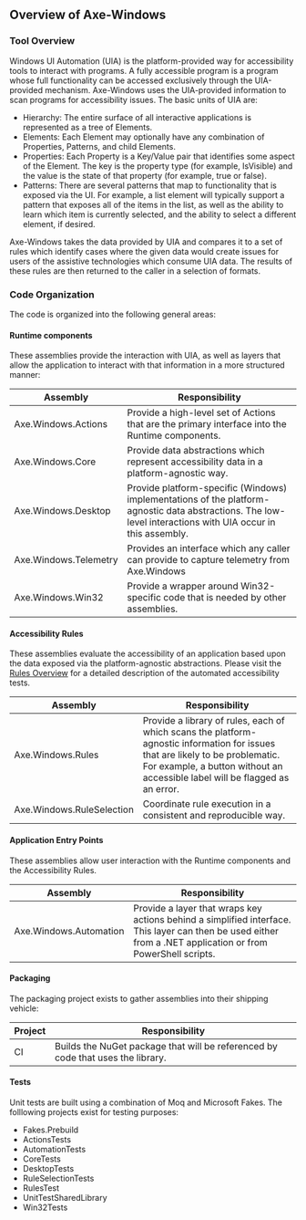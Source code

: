 ## Overview of Axe-Windows

### Tool Overview
Windows UI Automation (UIA) is the platform-provided way for accessibility tools to interact with programs. A fully accessible program is a program whose full functionality can be accessed exclusively through the UIA-provided mechanism. Axe-Windows uses the UIA-provided information to scan programs for accessibility issues. The basic units of UIA are:

- Hierarchy: The entire surface of all interactive applications is represented as a tree of Elements.
- Elements: Each Element may optionally have any combination of Properties, Patterns, and child Elements.
- Properties: Each Property is a Key/Value pair that identifies some aspect of the Element. The key is the property type (for example, IsVisible) and the value is the state of that property (for example, true or false).
- Patterns: There are several patterns that map to functionality that is exposed via the UI. For example, a list element will typically support a pattern that exposes all of the items in the list, as well as the ability to learn which item is currently selected, and the ability to select a different element, if desired.

Axe-Windows takes the data provided by UIA and compares it to a set of rules which identify cases where the given data would create issues for users of the assistive technologies which consume UIA data. The results of these rules are then returned to the caller in a selection of formats.

### Code Organization
The code is organized into the following general areas:

#### Runtime components
These assemblies provide the interaction with UIA, as well as layers that allow the application to interact with that information in a more structured manner:

Assembly | Responsibility
--- | ---
Axe.Windows.Actions | Provide a high-level set of Actions that are the primary interface into the Runtime components.
Axe.Windows.Core | Provide data abstractions which represent accessibility data in a platform-agnostic way.
Axe.Windows.Desktop | Provide platform-specific (Windows) implementations of the platform-agnostic data abstractions. The low-level interactions with UIA occur in this assembly.
Axe.Windows.Telemetry | Provides an interface which any caller can provide to capture telemetry from Axe.Windows
Axe.Windows.Win32 | Provide a wrapper around Win32-specific code that is needed by other assemblies.

#### Accessibility Rules
These assemblies evaluate the accessibility of an application based upon the data exposed via the platform-agnostic abstractions. Please visit the [Rules Overview](./RulesOverview.md) for a detailed description of the automated accessibility tests.

Assembly | Responsibility
--- | ---
Axe.Windows.Rules | Provide a library of rules, each of which scans the platform-agnostic information for issues that are likely to be problematic. For example, a button without an accessible label will be flagged as an error.
Axe.Windows.RuleSelection | Coordinate rule execution in a consistent and reproducible way.

#### Application Entry Points
These assemblies allow user interaction with the Runtime components and the Accessibility Rules.

Assembly | Responsibility
--- | ---
Axe.Windows.Automation | Provide a layer that wraps key actions behind a simplified interface. This layer can then be used either from a .NET application or from PowerShell scripts.

#### Packaging
The packaging project exists to gather assemblies into their shipping vehicle:

Project | Responsibility
--- | ---
CI | Builds the NuGet package that will be referenced by code that uses the library.

#### Tests
Unit tests are built using a combination of Moq and Microsoft Fakes. The folllowing projects exist for testing purposes:
- Fakes.Prebuild
- ActionsTests
- AutomationTests
- CoreTests
- DesktopTests
- RuleSelectionTests
- RulesTest
- UnitTestSharedLibrary
- Win32Tests 
